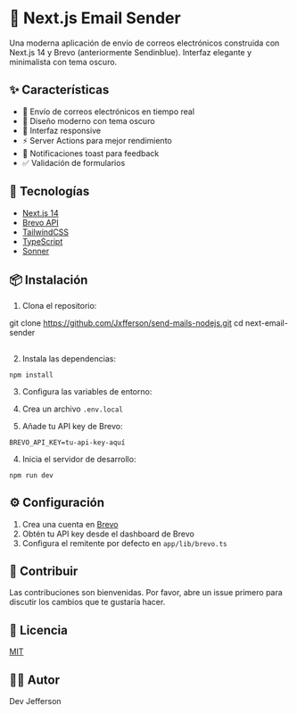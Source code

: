 # 📧 Next.js Email Sender

Una moderna aplicación de envío de correos electrónicos construida con Next.js 14 y Brevo (anteriormente Sendinblue). Interfaz elegante y minimalista con tema oscuro.

## ✨ Características

- 🎯 Envío de correos electrónicos en tiempo real
- 🌙 Diseño moderno con tema oscuro
- 📱 Interfaz responsive
- ⚡ Server Actions para mejor rendimiento
- 🔔 Notificaciones toast para feedback
- ✅ Validación de formularios

## 🚀 Tecnologías

- [Next.js 14](https://nextjs.org/)
- [Brevo API](https://www.brevo.com/)
- [TailwindCSS](https://tailwindcss.com/)
- [TypeScript](https://www.typescriptlang.org/)
- [Sonner](https://sonner.emilkowal.ski/)

## 📦 Instalación

1. Clona el repositorio:

git clone  https://github.com/Jxfferson/send-mails-nodejs.git 
cd next-email-sender
##

2. Instala las dependencias:


```shellscript
npm install
```

3. Configura las variables de entorno:

1. Crea un archivo `.env.local`
2. Añade tu API key de Brevo:





```plaintext
BREVO_API_KEY=tu-api-key-aquí
```

4. Inicia el servidor de desarrollo:


```shellscript
npm run dev
```

## ⚙️ Configuración

1. Crea una cuenta en [Brevo](https://www.brevo.com/)
2. Obtén tu API key desde el dashboard de Brevo
3. Configura el remitente por defecto en `app/lib/brevo.ts`


## 🤝 Contribuir

Las contribuciones son bienvenidas. Por favor, abre un issue primero para discutir los cambios que te gustaría hacer.

## 📝 Licencia

[MIT](LICENSE)

## 👨‍💻 Autor

Dev Jefferson
